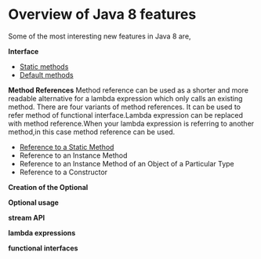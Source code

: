 # Overview of Java 8 features

Some of the most interesting new features in Java 8 are,


**Interface**
   * [Static methods](https://github.com/RajasekarSribalan/Java-8-features/blob/master/1_Interface_features.md)
   * [Default methods](https://github.com/RajasekarSribalan/Java-8-features/blob/master/1_Interface_features.md)
   
**Method References** 
		Method reference can be used as a shorter and more readable alternative for a lambda expression which only calls an existing method. There are four variants of method references. 
It can be used to refer method of functional interface.Lambda expression can be replaced with method reference.When your lambda expression is referring to another method,in this case method reference can be used.
   * [Reference to a Static Method](https://github.com/RajasekarSribalan/Java-8-features/blob/master/Method%20reference/Reference%20to%20a%20Static%20Method.md)
   * Reference to an Instance Method
   * Reference to an Instance Method of an Object of a Particular Type
   * Reference to a Constructor
   
**Creation of the Optional<T>**
	
**Optional<T> usage**
	
**stream API**

**lambda expressions**

**functional interfaces**
